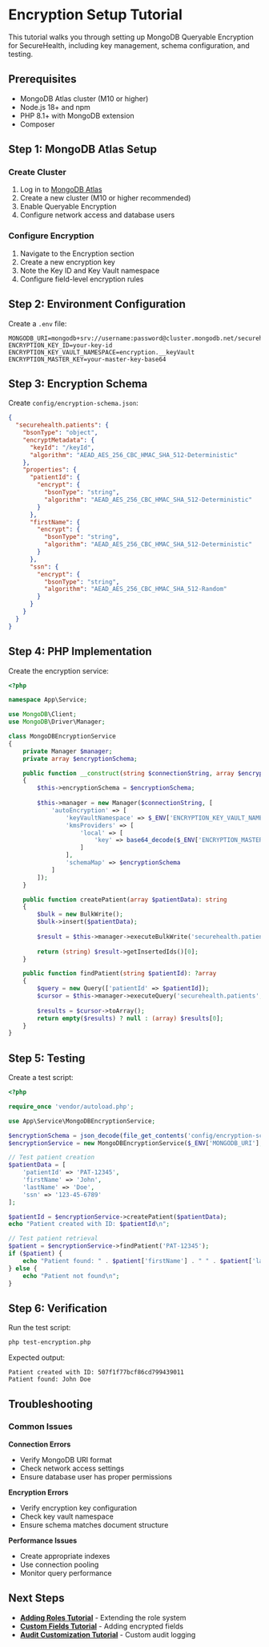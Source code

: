 # Encryption Setup Tutorial

This tutorial walks you through setting up MongoDB Queryable Encryption for SecureHealth, including key management, schema configuration, and testing.

## Prerequisites

- MongoDB Atlas cluster (M10 or higher)
- Node.js 18+ and npm
- PHP 8.1+ with MongoDB extension
- Composer

## Step 1: MongoDB Atlas Setup

### Create Cluster
1. Log in to [MongoDB Atlas](https://cloud.mongodb.com)
2. Create a new cluster (M10 or higher recommended)
3. Enable Queryable Encryption
4. Configure network access and database users

### Configure Encryption
1. Navigate to the Encryption section
2. Create a new encryption key
3. Note the Key ID and Key Vault namespace
4. Configure field-level encryption rules

## Step 2: Environment Configuration

Create a `.env` file:

```env
MONGODB_URI=mongodb+srv://username:password@cluster.mongodb.net/securehealth
ENCRYPTION_KEY_ID=your-key-id
ENCRYPTION_KEY_VAULT_NAMESPACE=encryption.__keyVault
ENCRYPTION_MASTER_KEY=your-master-key-base64
```

## Step 3: Encryption Schema

Create `config/encryption-schema.json`:

```json
{
  "securehealth.patients": {
    "bsonType": "object",
    "encryptMetadata": {
      "keyId": "/keyId",
      "algorithm": "AEAD_AES_256_CBC_HMAC_SHA_512-Deterministic"
    },
    "properties": {
      "patientId": {
        "encrypt": {
          "bsonType": "string",
          "algorithm": "AEAD_AES_256_CBC_HMAC_SHA_512-Deterministic"
        }
      },
      "firstName": {
        "encrypt": {
          "bsonType": "string",
          "algorithm": "AEAD_AES_256_CBC_HMAC_SHA_512-Deterministic"
        }
      },
      "ssn": {
        "encrypt": {
          "bsonType": "string",
          "algorithm": "AEAD_AES_256_CBC_HMAC_SHA_512-Random"
        }
      }
    }
  }
}
```

## Step 4: PHP Implementation

Create the encryption service:

```php
<?php

namespace App\Service;

use MongoDB\Client;
use MongoDB\Driver\Manager;

class MongoDBEncryptionService
{
    private Manager $manager;
    private array $encryptionSchema;

    public function __construct(string $connectionString, array $encryptionSchema)
    {
        $this->encryptionSchema = $encryptionSchema;
        
        $this->manager = new Manager($connectionString, [
            'autoEncryption' => [
                'keyVaultNamespace' => $_ENV['ENCRYPTION_KEY_VAULT_NAMESPACE'],
                'kmsProviders' => [
                    'local' => [
                        'key' => base64_decode($_ENV['ENCRYPTION_MASTER_KEY'])
                    ]
                ],
                'schemaMap' => $encryptionSchema
            ]
        ]);
    }

    public function createPatient(array $patientData): string
    {
        $bulk = new BulkWrite();
        $bulk->insert($patientData);
        
        $result = $this->manager->executeBulkWrite('securehealth.patients', $bulk);
        
        return (string) $result->getInsertedIds()[0];
    }

    public function findPatient(string $patientId): ?array
    {
        $query = new Query(['patientId' => $patientId]);
        $cursor = $this->manager->executeQuery('securehealth.patients', $query);
        
        $results = $cursor->toArray();
        return empty($results) ? null : (array) $results[0];
    }
}
```

## Step 5: Testing

Create a test script:

```php
<?php

require_once 'vendor/autoload.php';

use App\Service\MongoDBEncryptionService;

$encryptionSchema = json_decode(file_get_contents('config/encryption-schema.json'), true);
$encryptionService = new MongoDBEncryptionService($_ENV['MONGODB_URI'], $encryptionSchema);

// Test patient creation
$patientData = [
    'patientId' => 'PAT-12345',
    'firstName' => 'John',
    'lastName' => 'Doe',
    'ssn' => '123-45-6789'
];

$patientId = $encryptionService->createPatient($patientData);
echo "Patient created with ID: $patientId\n";

// Test patient retrieval
$patient = $encryptionService->findPatient('PAT-12345');
if ($patient) {
    echo "Patient found: " . $patient['firstName'] . " " . $patient['lastName'] . "\n";
} else {
    echo "Patient not found\n";
}
```

## Step 6: Verification

Run the test script:

```bash
php test-encryption.php
```

Expected output:
```
Patient created with ID: 507f1f77bcf86cd799439011
Patient found: John Doe
```

## Troubleshooting

### Common Issues

**Connection Errors**
- Verify MongoDB URI format
- Check network access settings
- Ensure database user has proper permissions

**Encryption Errors**
- Verify encryption key configuration
- Check key vault namespace
- Ensure schema matches document structure

**Performance Issues**
- Create appropriate indexes
- Use connection pooling
- Monitor query performance

## Next Steps

- **[Adding Roles Tutorial](/docs/tutorials/adding-roles)** - Extending the role system
- **[Custom Fields Tutorial](/docs/tutorials/custom-fields)** - Adding encrypted fields
- **[Audit Customization Tutorial](/docs/tutorials/audit-customization)** - Custom audit logging
